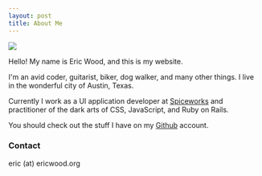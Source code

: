 ```yaml
---
layout: post
title: About Me
---
```


<img class="me" src="http://gravatar.com/avatar/7bfdbc7b4769c191ee4d09007085ec86?s=150">

<br>

Hello! My name is Eric Wood, and this is my website.

I'm an avid coder, guitarist, biker, dog walker, and many other things. I live in the wonderful city of Austin, Texas.

Currently I work as a UI application developer at [Spiceworks](http://spiceworks.com) and practitioner of the dark arts of CSS, JavaScript, and Ruby on Rails.

You should check out the stuff I have on my [Github](http://github.com/eric-wood) account.

### Contact

eric (at) ericwood.org


